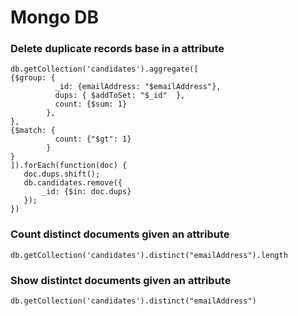 # Mongo DB

### Delete duplicate records base in a attribute

```
db.getCollection('candidates').aggregate([
{$group: { 
          _id: {emailAddress: "$emailAddress"},
          dups: { $addToSet: "$_id"  },
          count: {$sum: 1} 
        }, 
},
{$match: { 
          count: {"$gt": 1}
        }
}
]).forEach(function(doc) {
   doc.dups.shift();
   db.candidates.remove({
       _id: {$in: doc.dups}
   });
})
```
### Count distinct documents given an attribute
```
db.getCollection('candidates').distinct("emailAddress").length
```

### Show distintct documents given an attribute
```
db.getCollection('candidates').distinct("emailAddress")
```
